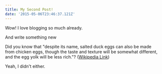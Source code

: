 ```yaml
---
title: My Second Post!
date: '2015-05-06T23:46:37.121Z'
---
```


Wow! I love blogging so much already.

And write something new

Did you know that "despite its name, salted duck eggs can also be made from
chicken eggs, though the taste and texture will be somewhat different, and the
egg yolk will be less rich."?
([Wikipedia Link](http://en.wikipedia.org/wiki/Salted_duck_egg))

Yeah, I didn't either.
